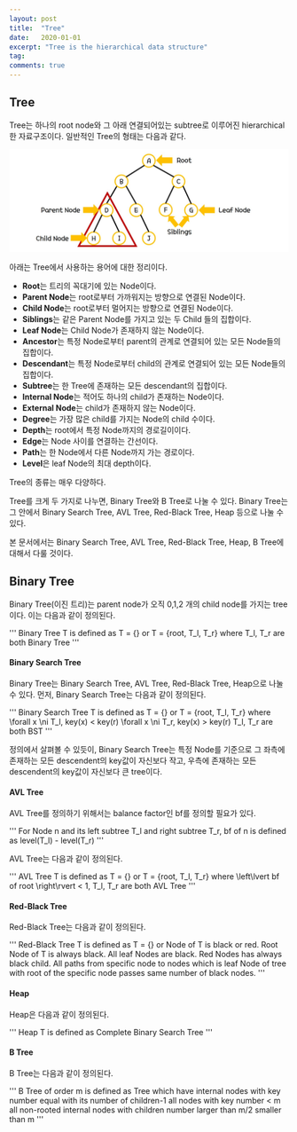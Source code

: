 ```yaml
---
layout: post
title:  "Tree"
date:   2020-01-01
excerpt: "Tree is the hierarchical data structure"
tag:
comments: true
---
```


## Tree

Tree는 하나의 root node와 그 아래 연결되어있는 subtree로 이루어진 hierarchical한 자료구조이다.
일반적인 Tree의 형태는 다음과 같다.

![graph](./../assets/img/Tree.jpg)

아래는 Tree에서 사용하는 용어에 대한 정리이다.

- **Root**는 트리의 꼭대기에 있는 Node이다.
- **Parent Node**는 root로부터 가까워지는 방향으로 연결된 Node이다.
- **Child Node**는 root로부터 멀어지는 방향으로 연결된 Node이다.
- **Siblings**는 같은 Parent Node를 가지고 있는 두 Child 들의 집합이다.
- **Leaf Node**는 Child Node가 존재하지 않는 Node이다.
- **Ancestor**는 특정 Node로부터 parent의 관계로 연결되어 있는 모든 Node들의 집합이다.
- **Descendant**는 특정 Node로부터 child의 관계로 연결되어 있는 모든 Node들의 집합이다.
- **Subtree**는 한 Tree에 존재하는 모든 descendant의 집합이다.
- **Internal Node**는 적어도 하나의 child가 존재하는 Node이다.
- **External Node**는 child가 존재하지 않는 Node이다.
- **Degree**는 가장 많은 child를 가지는 Node의 child 수이다.
- **Depth**는 root에서 특정 Node까지의 경로길이이다.
- **Edge**는 Node 사이를 연결하는 간선이다.
- **Path**는 한 Node에서 다른 Node까지 가는 경로이다.
- **Level**은 leaf Node의 최대 depth이다.

Tree의 종류는 매우 다양하다.

Tree를 크게 두 가지로 나누면, Binary Tree와 B Tree로 나눌 수 있다.
Binary Tree는 그 안에서 Binary Search Tree, AVL Tree, Red-Black Tree, Heap 등으로 나눌 수 있다.

본 문서에서는 Binary Search Tree, AVL Tree, Red-Black Tree, Heap, B Tree에 대해서 다룰 것이다.

## Binary Tree

Binary Tree(이진 트리)는 parent node가 오직 0,1,2 개의 child node를 가지는 tree이다.
이는 다음과 같이 정의된다.

'''
Binary Tree T is defined as
T = {} or
T = {root, T_l, T_r} where
    T_l, T_r are both Binary Tree
'''

#### Binary Search Tree

Binary Tree는 Binary Search Tree, AVL Tree, Red-Black Tree, Heap으로 나눌 수 있다.
먼저, Binary Search Tree는 다음과 같이 정의된다.

'''
Binary Search Tree T is defined as
T = {} or
T = {root, T_l, T_r} where
    \forall x \ni T_l, key(x) < key(r)
    \forall x \ni T_r, key(x) > key(r)
    T_l, T_r are both BST
'''

정의에서 살펴볼 수 있듯이, Binary Search Tree는 특정 Node를 기준으로 
그 좌측에 존재하는 모든 descendent의 key값이 자신보다 작고,
우측에 존재하는 모든 descendent의 key값이 자신보다 큰 tree이다.

#### AVL Tree

AVL Tree를 정의하기 위해서는 balance factor인 bf를 정의할 필요가 있다.

'''
For Node n and its left subtree T_l and right subtree T_r,
bf of n is defined as level(T_l) - level(T_r)
'''

AVL Tree는 다음과 같이 정의된다.

'''
AVL Tree T is defined as
T = {} or
T = {root, T_l, T_r} where
    \left\lvert bf of root \right\rvert < 1,
    T_l, T_r are both AVL Tree
'''

#### Red-Black Tree

Red-Black Tree는 다음과 같이 정의된다.

'''
Red-Black Tree T is defined as
T = {} or
Node of T is black or red.
Root Node of T is always black.
All leaf Nodes are black.
Red Nodes has always black child.
All paths from specific node to nodes which is leaf Node of tree with root of the specific node passes same number of black nodes.
'''

#### Heap

Heap은 다음과 같이 정의된다.

'''
Heap T is defined as
Complete Binary Search Tree
'''

#### B Tree

B Tree는 다음과 같이 정의된다.

'''
B Tree of order m is defined as Tree which have
internal nodes with key number equal with its number of children-1
all nodes with key number < m
all non-rooted internal nodes with children number larger than m/2 smaller than m
'''
